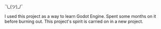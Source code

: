 ¯\\\_(ツ)\_/¯

I used this project as a way to learn Godot Engine.  Spent some months on it before burning out.  This project's spirit is carried on in a new project.
